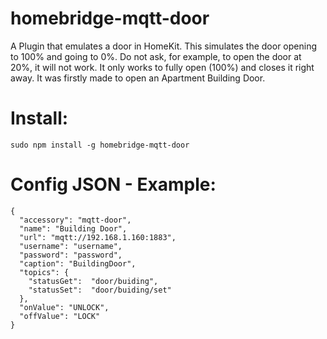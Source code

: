 # homebridge-mqtt-door

A Plugin that emulates a door in HomeKit. This simulates the door opening to 100% and going to 0%.
Do not ask, for example, to open the door at 20%, it will not work. It only works to fully open (100%) and closes it right away. It was firstly made to open an Apartment Building Door.

# Install:
```
sudo npm install -g homebridge-mqtt-door
```

# Config JSON - Example: 

```
{
  "accessory": "mqtt-door",
  "name": "Building Door",
  "url": "mqtt://192.168.1.160:1883",
  "username": "username",
  "password": "password",
  "caption": "BuildingDoor",
  "topics": {
    "statusGet":  "door/buiding",
    "statusSet":  "door/buiding/set"
  },
  "onValue": "UNLOCK",
  "offValue": "LOCK"
}
```
